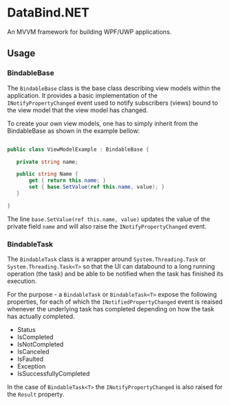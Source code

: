 # DataBind.NET

An MVVM framework for building WPF/UWP applications.

## Usage

### BindableBase

The `BindableBase` class is the base class describing view models within the application.
It provides a basic implementation of the `INotifyPropertyChanged` event used to notify 
 subscribers (views) bound to the view model that the view model has changed. 

 To create your own view models, one has to simply inherit from the BindableBase as shown
 in the example bellow:
 
 ```csharp

 public class ViewModelExample : BindableBase {
 
	private string name;

	public string Name {
		get { return this.name; }
		set { base.SetValue(ref this.name, value); }  
	}

 }
 ```

 The line `base.SetValue(ref this.name, value)` updates the value of the private field `name` and 
 will also raise the `INotifyPropertyChanged` event.

 ### BindableTask

 The `BindableTask` class is a wrapper around `System.Threading.Task` or `System.Threading.Task<T>`
 so that the UI can databound to a long running operation (the task) and be able to be notified when the
 task has finished its execution. 
 
 For the purpose - a `BindableTask` or `BindableTask<T>` expose the following properties, for each of which
 the `INotifiedPropertyChanged` event is reaised whenever the underlying task has completed depending on
 how the task has actually completed.

* Status
* IsCompleted
* IsNotCompleted
* IsCanceled
* IsFaulted
* Exception
* IsSuccessfullyCompleted

In the case of `BindableTask<T>` the `INotifyPropertyChanged` is also raised for the `Result` property.

